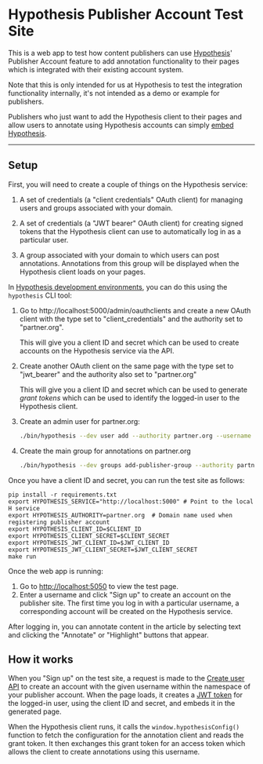 # Hypothesis Publisher Account Test Site

This is a web app to test how content publishers can use
[Hypothesis](https://hypothes.is)' Publisher Account feature to add annotation
functionality to their pages which is integrated with their existing account
system.

Note that this is only intended for us at Hypothesis to test the integration
functionality internally, it's not intended as a demo or example for
publishers.

Publishers who just want to add the Hypothesis client to their pages and allow users to annotate using Hypothesis accounts can simply [embed Hypothesis](https://hypothes.is/for-publishers/).

----

## Setup

First, you will need to create a couple of things on the Hypothesis service:

1. A set of credentials (a "client credentials" OAuth client) for managing users
   and groups associated with your domain.

2. A set of credentials (a "JWT bearer" OAuth client) for creating signed tokens that
   the Hypothesis client can use to automatically log in as a particular user.

2. A group associated with your domain to which users can post annotations.
   Annotations from this group will be displayed when the Hypothesis client
   loads on your pages.

In [Hypothesis development environments](http://h.readthedocs.io/en/latest/developing/install/), you can do this using the `hypothesis` CLI tool:

1. Go to http://localhost:5000/admin/oauthclients and create a new OAuth client
   with the type set to "client_credentials" and the authority set to "partner.org".

   This will give you a client ID and secret which can be used to create
   accounts on the Hypothesis service via the API.

2. Create another OAuth client on the same page with the type set to
   "jwt_bearer" and the authority also set to "partner.org"

   This will give you a client ID and secret which can be used to generate
   _grant tokens_ which can be used to identify the logged-in user to the
   Hypothesis client.

3. Create an admin user for partner.org:
   ```sh
   ./bin/hypothesis --dev user add --authority partner.org --username admin --email admin@localhost --password secret
   ```

4. Create the main group for annotations on partner.org
   ```sh
   ./bin/hypothesis --dev groups add-publisher-group --authority partner.org --name Partner --creator admin
   ```

Once you have a client ID and secret, you can run the test site as follows:

```
pip install -r requirements.txt
export HYPOTHESIS_SERVICE="http://localhost:5000" # Point to the local H service
export HYPOTHESIS_AUTHORITY=partner.org  # Domain name used when registering publisher account
export HYPOTHESIS_CLIENT_ID=$CLIENT_ID
export HYPOTHESIS_CLIENT_SECRET=$CLIENT_SECRET
export HYPOTHESIS_JWT_CLIENT_ID=$JWT_CLIENT_ID
export HYPOTHESIS_JWT_CLIENT_SECRET=$JWT_CLIENT_SECRET
make run
```

Once the web app is running:

1. Go to [http://localhost:5050](http://localhost:5050) to view the test page.
2. Enter a username and click "Sign up" to create an account on the publisher site.
The first time you log in with a particular username, a corresponding account will
be created on the Hypothesis service.

After logging in, you can annotate content in the article by selecting text and clicking the "Annotate" or "Highlight" buttons that appear.

## How it works

When you "Sign up" on the test site, a request is made to the [Create user API](http://h.readthedocs.io/en/latest/api/#operation/createUser) to create an account with the given username within the namespace of your publisher account. When the page loads, it creates a [JWT token](https://jwt.io/) for the logged-in user, using the client ID and secret, and embeds it in the generated page.

When the Hypothesis client runs, it calls the `window.hypothesisConfig()` function to fetch the configuration for the annotation client and reads the grant token. It then exchanges this grant token for an access token which allows the client to create annotations using this username.
